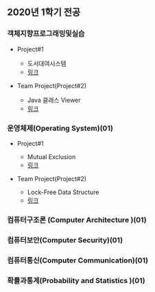 ## 2020년 1학기 전공

### 객체지향프로그래밍및실습
* Project#1
  * 도서대여시스템
  * [링크](https://github.com/SSUHYUNKIM/2020_01/tree/main/Object-Oriented%20Programming/Project%231)

* Team Project(Project#2)
  * Java 클래스 Viewer
  * [링크](https://github.com/SSUHYUNKIM/2020_01/tree/main/Object-Oriented%20Programming/Project%232)

### 운영체제(Operating System)(01)
* Project#1
  * Mutual Exclusion
  * [링크](https://github.com/SSUHYUNKIM/2020_01/tree/main/Operating%20System/OS_Project_1)

* Team Project(Project#2)
  * Lock-Free Data Structure
  * [링크](https://github.com/SSUHYUNKIM/2020_01/tree/main/Operating%20System/OS_Project_2)

### 컴퓨터구조론 (Computer Architecture )(01)

### 컴퓨터보안(Computer Security)(01)

### 컴퓨터통신(Computer Communication)(01)

### 확률과통계(Probability and Statistics )(01)
